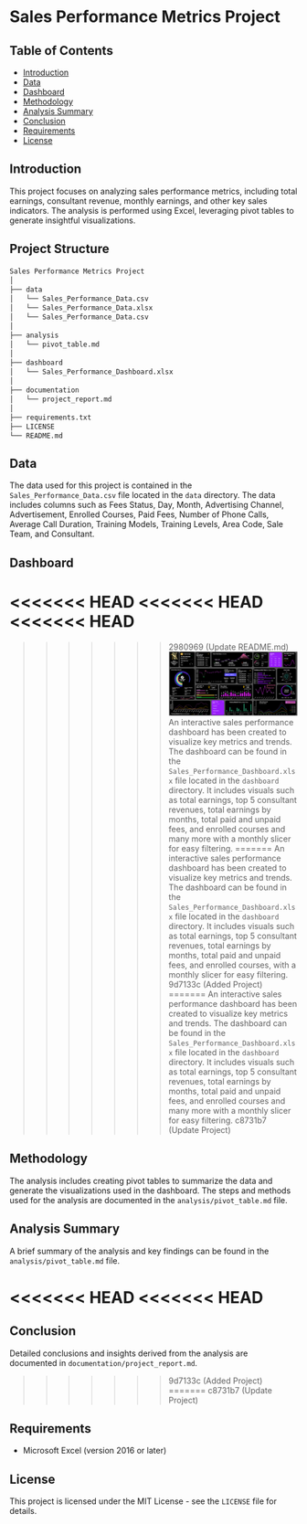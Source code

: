 # Sales Performance Metrics Project

## Table of Contents
- [Introduction](#introduction)
- [Data](#data)
- [Dashboard](#dashboard)
- [Methodology](#methodology)
- [Analysis Summary](#analysis-summary)
- [Conclusion](#conclusion)
- [Requirements](#requirements)
- [License](#license)

## Introduction
This project focuses on analyzing sales performance metrics, including total earnings, consultant revenue, monthly earnings, and other key sales indicators. The analysis is performed using Excel, leveraging pivot tables to generate insightful visualizations.

## Project Structure
```plaintext
Sales Performance Metrics Project
│
├── data
│   └── Sales_Performance_Data.csv
│   └── Sales_Performance_Data.xlsx
│   └── Sales_Performance_Data.csv
│
├── analysis
│   └── pivot_table.md
│
├── dashboard
│   └── Sales_Performance_Dashboard.xlsx
│
├── documentation
│   └── project_report.md
│
├── requirements.txt
├── LICENSE
└── README.md

```

## Data
The data used for this project is contained in the `Sales_Performance_Data.csv` file located in the `data` directory. The data includes columns such as Fees Status, Day, Month, Advertising Channel, Advertisement, Enrolled Courses, Paid Fees, Number of Phone Calls, Average Call Duration, Training Models, Training Levels, Area Code, Sale Team, and Consultant.

## Dashboard
<<<<<<< HEAD
<<<<<<< HEAD
<<<<<<< HEAD
=======
>>>>>>> 2980969 (Update README.md)
![Sales Performance Dashboard](https://github.com/Rohankale010/DATA_ANALYST_PROJECTS/blob/main/Sales%20Performance%20Metrics/dashboard/Sales-Performance-Dashboard.png)
An interactive sales performance dashboard has been created to visualize key metrics and trends. The dashboard can be found in the `Sales_Performance_Dashboard.xlsx` file located in the `dashboard` directory. It includes visuals such as total earnings, top 5 consultant revenues, total earnings by months, total paid and unpaid fees, and enrolled courses and many more with a monthly slicer for easy filtering.
=======
An interactive sales performance dashboard has been created to visualize key metrics and trends. The dashboard can be found in the `Sales_Performance_Dashboard.xlsx` file located in the `dashboard` directory. It includes visuals such as total earnings, top 5 consultant revenues, total earnings by months, total paid and unpaid fees, and enrolled courses, with a monthly slicer for easy filtering.
>>>>>>> 9d7133c (Added Project)
=======
An interactive sales performance dashboard has been created to visualize key metrics and trends. The dashboard can be found in the `Sales_Performance_Dashboard.xlsx` file located in the `dashboard` directory. It includes visuals such as total earnings, top 5 consultant revenues, total earnings by months, total paid and unpaid fees, and enrolled courses and many more with a monthly slicer for easy filtering.
>>>>>>> c8731b7 (Update Project)

## Methodology
The analysis includes creating pivot tables to summarize the data and generate the visualizations used in the dashboard. The steps and methods used for the analysis are documented in the `analysis/pivot_table.md` file.

## Analysis Summary
A brief summary of the analysis and key findings can be found in the `analysis/pivot_table.md` file.

<<<<<<< HEAD
<<<<<<< HEAD
=======
## Conclusion
Detailed conclusions and insights derived from the analysis are documented in `documentation/project_report.md`.

>>>>>>> 9d7133c (Added Project)
=======
>>>>>>> c8731b7 (Update Project)
## Requirements
- Microsoft Excel (version 2016 or later)

## License
This project is licensed under the MIT License - see the `LICENSE` file for details.
